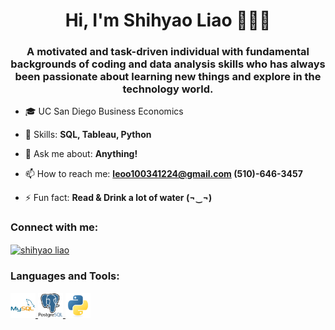 <h1 align="center">Hi, I'm Shihyao Liao 🙋🏻‍♂️</h1>
<h3 align="center">A motivated and task-driven individual with fundamental backgrounds of coding and data analysis skills who has always been passionate about learning new things and explore in the technology world.</h3>

- 🎓 UC San Diego Business Economics

- 📌 Skills: **SQL, Tableau, Python**

- 💬 Ask me about: **Anything!**

- 📫 How to reach me: **leoo100341224@gmail.com (510)-646-3457**

- ⚡ Fun fact: **Read & Drink a lot of water (¬‿¬)**

<h3 align="left">Connect with me:</h3>
<p align="left">
<a href="https://linkedin.com/in/shihyao liao" target="blank"><img align="center" src="https://raw.githubusercontent.com/rahuldkjain/github-profile-readme-generator/master/src/images/icons/Social/linked-in-alt.svg" alt="shihyao liao" height="30" width="40" /></a>
</p>

<h3 align="left">Languages and Tools:</h3>
<p align="left"> <a href="https://www.mysql.com/" target="_blank" rel="noreferrer"> <img src="https://raw.githubusercontent.com/devicons/devicon/master/icons/mysql/mysql-original-wordmark.svg" alt="mysql" width="40" height="40"/> </a> <a href="https://www.postgresql.org" target="_blank" rel="noreferrer"> <img src="https://raw.githubusercontent.com/devicons/devicon/master/icons/postgresql/postgresql-original-wordmark.svg" alt="postgresql" width="40" height="40"/> </a> <a href="https://www.python.org" target="_blank" rel="noreferrer"> <img src="https://raw.githubusercontent.com/devicons/devicon/master/icons/python/python-original.svg" alt="python" width="40" height="40"/> </a> <a href="https://www.scala-lang.org" target="_blank" rel="noreferrer"> 
